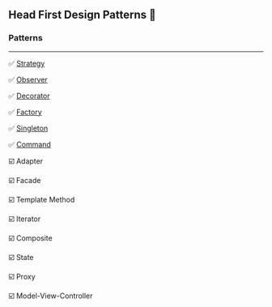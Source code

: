 ## Head First Design Patterns 📓

### Patterns
___

✅ [Strategy](chapter_1) 

✅ [Observer](chapter_2)

✅ [Decorator](chapter_3)

✅️ [Factory](chapter_4)

✅ [Singleton](chapter_5)

✅ [Command](chapter_6)

☑️ Adapter

☑️ Facade

☑️ Template Method

☑️ Iterator

☑️ Composite

☑️ State

☑️ Proxy

☑️ Model-View-Controller